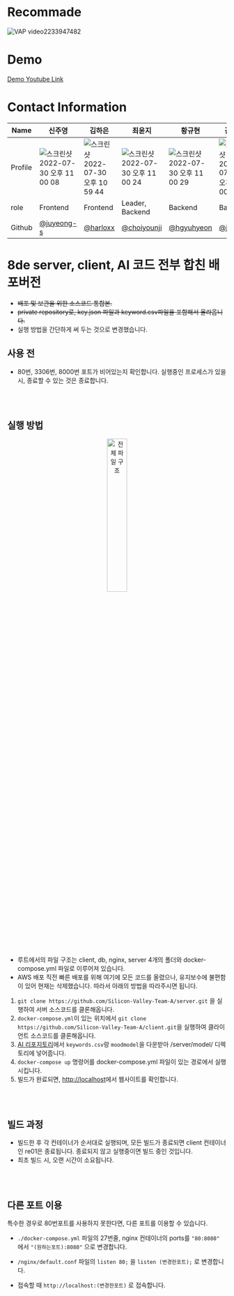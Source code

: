 # Recommade
![VAP video2233947482](https://user-images.githubusercontent.com/63364990/181917485-07c54adb-9af6-4796-a356-47bc417af467.gif)

# Demo
[Demo Youtube Link](https://youtu.be/vs-1vnmwkQk)


# Contact Information

| Name    | 신주영 | 김하은 | 최윤지 | 황규현 | 김지연 | 한도현 | 구예찬 | 이효태 |
| ------- | ---- | ---- | ---- | ---- | ---- | ---- | ---- | ---- |
| Profile | ![스크린샷 2022-07-30 오후 11 00 08](https://user-images.githubusercontent.com/63364990/181917794-96e0a3ca-4080-4e8d-818c-b10b8343358b.png)|![스크린샷 2022-07-30 오후 10 59 44](https://user-images.githubusercontent.com/63364990/181917796-8f584971-7014-4300-bef8-b799d886bf3a.png)| ![스크린샷 2022-07-30 오후 11 00 24](https://user-images.githubusercontent.com/63364990/181917822-8d2d56b8-3c9f-4023-84dc-be32a71d8cd1.png)| ![스크린샷 2022-07-30 오후 11 00 29](https://user-images.githubusercontent.com/63364990/181917840-5a973a25-a15d-4069-997d-d6a005561757.png)| ![스크린샷 2022-07-30 오후 11 00 19](https://user-images.githubusercontent.com/63364990/181917821-a2244100-90ee-4b2c-ac7a-1a82575b1031.png) | ![스크린샷 2022-07-30 오후 11 00 42](https://user-images.githubusercontent.com/63364990/181917857-6f3ff876-00fc-4f65-a22e-e48c5e0efa1e.png) | ![스크린샷 2022-07-30 오후 11 00 34](https://user-images.githubusercontent.com/63364990/181917850-dc4a9939-d9ef-40b9-a39a-5be3a87007d2.png) | ![스크린샷 2022-07-30 오후 11 00 38](https://user-images.githubusercontent.com/63364990/181917856-3691f8fc-f693-4574-a075-2f91541858a1.png) |
| role    | Frontend | Frontend | Leader, Backend | Backend | Backend | AI | AI | AI |
| Github  | [@juyeong-s](https://github.com/juyeong-s) | [@harloxx](https://github.com/harloxx) | [@choiyounji](https://github.com/choiyounji) | [@hgyuhyeon](https://github.com/hgyuhyeon) | [@jyjyeon](https://github.com/jyjyeon) | [@Gulitter](https://github.com/Gulitter) | [@Sleepyofvz](https://github.com/Sleepyofvz) | [@LEEHYOTAE](https://github.com/LEEHYOTAE) |


# 8de server, client, AI 코드 전부 합친 배포버전
* ~~배포 및 보관을 위한 소스코드 통합본.~~
* ~~private repository로, key.json 파일과 keyword.csv파일을 포함해서 올라옵니다.~~
* 실행 방법을 간단하게 써 두는 것으로 변경했습니다.

## 사용 전
* 80번, 3306번, 8000번 포트가 비어있는지 확인합니다. 실행중인 프로세스가 있을 시, 종료할 수 있는 것은 종료합니다.

<br/><br/>

## 실행 방법
<p align="center"><img width="30%" src="https://user-images.githubusercontent.com/57509844/180640251-522c259a-8475-4417-87a7-5d30abc47371.png" alt="전체 파일 구조"/></p>

* 루트에서의 파일 구조는 client, db, nginx, server 4개의 폴더와 docker-compose.yml 파일로 이루어져 있습니다.
* AWS 배포 직전 빠른 배포를 위해 여기에 모든 코드를 올렸으나, 유지보수에 불편함이 있어 현재는 삭제했습니다. 따라서 아래의 방법을 따라주시면 됩니다.

1. `git clone https://github.com/Silicon-Valley-Team-A/server.git` 을 실행하여 서버 소스코드를 클론해옵니다.
2. `docker-compose.yml`이 있는 위치에서 `git clone https://github.com/Silicon-Valley-Team-A/client.git`을 실행하여 클라이언트 소스코드를 클론해옵니다.
3. [AI 리포지토리](https://github.com/Silicon-Valley-Team-A/AI)에서 `keywords.csv`랑 `moodmodel`을 다운받아 /server/model/ 디렉토리에 넣어줍니다.
4. `docker-compose up` 명령어를 docker-compose.yml 파일이 있는 경로에서 실행시킵니다.
5. 빌드가 완료되면, [http://localhost](http://localhost)에서 웹사이트를 확인합니다.

<br/><br/>

## 빌드 과정
* 빌드한 후 각 컨테이너가 순서대로 실행되며, 모든 빌드가 종료되면 client 컨테이너인 re01은 종료됩니다. 종료되지 않고 실행중이면 빌드 중인 것입니다.
* 최초 빌드 시, 오랜 시간이 소요됩니다.

<br/><br/>

## 다른 포트 이용 
특수한 경우로 80번포트를 사용하지 못한다면, 다른 포트를 이용할 수 있습니다.

* `./docker-compose.yml` 파일의 27번줄, nginx 컨테이너의 ports를 `"80:8080"` 에서 `"(원하는포트):8080"` 으로 변경합니다.
* `/nginx/default.conf` 파일의 `listen 80;` 을 `listen (변경한포트);` 로 변경합니다.

* 접속할 때 `http://localhost:(변경한포트)` 로 접속합니다.
